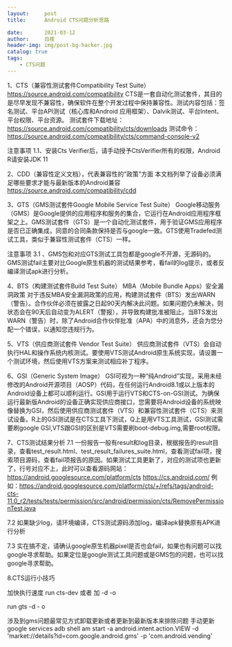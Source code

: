 ```yaml
---
layout:     post
title:      Android CTS问题分析思路

date:       2021-03-12
author:     白夜
header-img: img/post-bg-hacker.jpg
catalog: true
tags:
    - CTS问题
---
```


1、CTS（兼容性测试套件Compatibility Test Suite）
https://source.android.com/compatibility
CTS是一套自动化测试套件，其目的是尽早发现不兼容性，确保软件在整个开发过程中保持兼容性。测试内容包括：签名测试、平台API测试（核心库和Android 应用框架）、Dalvik测试、平台Intent、平台权限、平台资源。
测试套件下载地址：
https://source.android.com/compatibility/cts/downloads
测试命令：
https://source.android.com/compatibility/cts/command-console-v2

注意事项
1.1、安装Cts Verifier后，请手动授予CtsVerifier所有的权限，Android R请安装JDK 11

2、CDD（兼容性定义文档），代表兼容性的“政策”方面
本文档列举了设备必须满足哪些要求才能与最新版本的Android兼容
https://source.android.com/compatibility/cdd

3、GTS（GMS测试套件Google Mobile Service Test Suite）
Google移动服务（GMS）是Google提供的应用程序和服务的集合，它运行在Android应用程序框架之上。GMS测试套件（GTS）是一个自动化测试套件，用于验证GMS应用程序是否已正确集成，同意的合同条款保持是否与google一致。GTS使用Tradefed测试工具，类似于兼容性测试套件（CTS）一样。

注意事项
3.1 、GMS包和对应GTS测试工具包都是google不开源，无源码的。GMS测试fail主要对比Google原生机器的测试结果参考，看fail的log提示，或者反编译测试apk进行分析。

4、BTS（构建测试套件Build Test Suite）
MBA（Mobile Bundle Apps）安全漏洞政策
对于违反MBA安全漏洞政策的应用，构建测试套件（BTS）发出WARN（警告）。合作伙伴必须在披露之日起90天内解决此问题。如果问题仍未解决，则状态会在90天后自动变为ALERT（警报），并导致构建批准被阻止。当BTS发出WARN（警告）时，除了Android合作伙伴批准（APA）中的消息外，还会为您分配一个错误，以通知您违规行为。

5、VTS（供应商测试套件 Vendor Test Suite）
供应商测试套件（VTS）会自动执行HAL和操作系统内核测试。要使用VTS测试Android原生系统实现，请设置一个测试环境，然后使用VTS方案来测试相应补丁程序。

6、GSI（Generic System Image）
GSI可视为一种“纯Android”实现，采用未经修改的Android开源项目（AOSP）代码，在任何运行Android8.1或以上版本的Android设备上都可以顺利运行。GSI用于运行VTS和CTS-on-GSI测试。为确保运行最新版Android的设备正确实现供应商接口，您需要将Android设备的系统映像替换为GSI，然后使用供应商测试套件（VTS）和兼容性测试套件（CTS）来测试设备。R上的GSI测试是在CTS工具下测试，Q上是用VTS工具测试，GSI测试需要刷google GSI,VTS跟GSI的区别是VTS需要刷boot-debug.img,需要root权限。

7、CTS测试结果分析
7.1 一份报告一般有result和log目录，根据报告的result目录，查看test_result.html、test_result_failures_suite.html，查看测试fail项，搜索项目源码，查看fail项报告的原因。如果测试工具更新了，对应的测试项也更新了，行号对应不上，此时可以查看源码网站：
https://android.googlesource.com/platform/cts
https://cs.android.com/
例如：https://android.googlesource.com/platform/cts/+/refs/tags/android-cts-11.0_r2/tests/tests/permission/src/android/permission/cts/RemovePermissionTest.java

7.2 如果缺少log，请环境编译，CTS测试源码添加log，编译apk替换原有APK进行分析

7.3 实在搞不定，请确认google原生机器pixel是否也会fail，如果也有问题可以找google寻求帮助。如果定位是google测试工具问题或是GMS包的问题，也可以找google寻求帮助。


8.CTS运行小技巧

加快执行速度
run cts-dev 或者 加 -d -o

run gts  -d - o

涉及到gms问题最常见方式卸载更新或者更新到最新版本来排除问题
手动更新 google services
adb shell am start -a android.intent.action.VIEW -d 'market://details?id=com.google.android.gms' -p 'com.android.vending'
